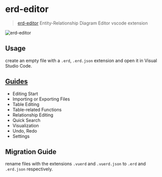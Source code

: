 # erd-editor

> [erd-editor](https://github.com/dineug/erd-editor) Entity-Relationship Diagram Editor vscode extension

![erd-editor](https://github.com/dineug/erd-editor/blob/main/img/erd-editor-vscode.png?raw=true)

## Usage

create an empty file with a `.erd`, `.erd.json` extension and open it in Visual Studio Code.

## [Guides](https://docs.erd-editor.io/docs/category/guides)

- Editing Start
- Importing or Exporting Files
- Table Editing
- Table-related Functions
- Relationship Editing
- Quick Search
- Visualization
- Undo, Redo
- Settings

## Migration Guide

rename files with the extensions `.vuerd` and `.vuerd.json` to `.erd` and `.erd.json` respectively.
